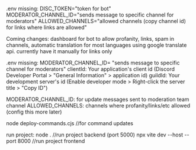 
.env missing:
DISC_TOKEN="token for bot"
MODERATOR_CHANNEL_ID="sends message to specific channel for moderators"
ALLOWED_CHANNELS="allowed channels (copy channel id) for links where links are allowed"

Coming changes: dashboard for bot to allow profanity, links, spam in channels, automatic translation for most languages using google translate api. currently have it manually for links only


.env missing: MODERATOR_CHANNEL_ID= "sends message to specific channel for moderators"
clientId: Your application's client id (Discord Developer Portal > "General Information" > application id)
guildId: Your development server's id (Enable developer mode > Right-click the server title > "Copy ID")

MODERATOR_CHANNEL_ID: for update messages sent to moderation team channel
ALLOWED_CHANNELS: channels where profanity/links/etc allowed (config this more later)

node deploy-commands.cjs //for command updates

run project:
node . //run project backend (port 5000)
npx vite dev --host --port 8000 //run project frontend
